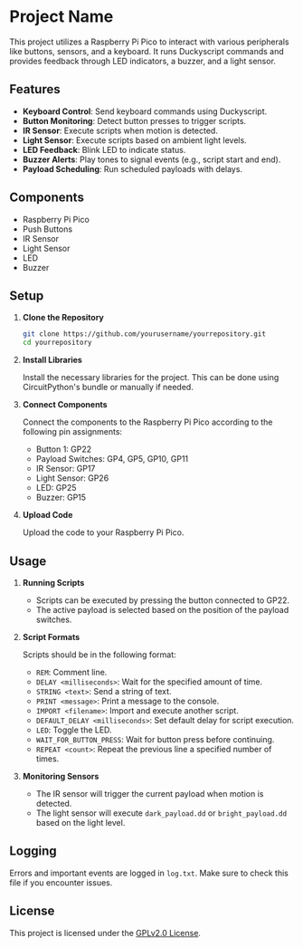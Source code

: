 
# Project Name

This project utilizes a Raspberry Pi Pico to interact with various peripherals like buttons, sensors, and a keyboard. It runs Duckyscript commands and provides feedback through LED indicators, a buzzer, and a light sensor.

## Features

- **Keyboard Control**: Send keyboard commands using Duckyscript.
- **Button Monitoring**: Detect button presses to trigger scripts.
- **IR Sensor**: Execute scripts when motion is detected.
- **Light Sensor**: Execute scripts based on ambient light levels.
- **LED Feedback**: Blink LED to indicate status.
- **Buzzer Alerts**: Play tones to signal events (e.g., script start and end).
- **Payload Scheduling**: Run scheduled payloads with delays.

## Components

- Raspberry Pi Pico
- Push Buttons
- IR Sensor
- Light Sensor
- LED
- Buzzer

## Setup

1. **Clone the Repository**

   ```bash
   git clone https://github.com/yourusername/yourrepository.git
   cd yourrepository
   ```

2. **Install Libraries**

   Install the necessary libraries for the project. This can be done using CircuitPython's bundle or manually if needed.

3. **Connect Components**

   Connect the components to the Raspberry Pi Pico according to the following pin assignments:

   - Button 1: GP22
   - Payload Switches: GP4, GP5, GP10, GP11
   - IR Sensor: GP17
   - Light Sensor: GP26
   - LED: GP25
   - Buzzer: GP15

4. **Upload Code**

   Upload the code to your Raspberry Pi Pico.

## Usage

1. **Running Scripts**

   - Scripts can be executed by pressing the button connected to GP22.
   - The active payload is selected based on the position of the payload switches.

2. **Script Formats**

   Scripts should be in the following format:

   - `REM`: Comment line.
   - `DELAY <milliseconds>`: Wait for the specified amount of time.
   - `STRING <text>`: Send a string of text.
   - `PRINT <message>`: Print a message to the console.
   - `IMPORT <filename>`: Import and execute another script.
   - `DEFAULT_DELAY <milliseconds>`: Set default delay for script execution.
   - `LED`: Toggle the LED.
   - `WAIT_FOR_BUTTON_PRESS`: Wait for button press before continuing.
   - `REPEAT <count>`: Repeat the previous line a specified number of times.

3. **Monitoring Sensors**

   - The IR sensor will trigger the current payload when motion is detected.
   - The light sensor will execute `dark_payload.dd` or `bright_payload.dd` based on the light level.

## Logging

Errors and important events are logged in `log.txt`. Make sure to check this file if you encounter issues.

## License

This project is licensed under the [GPLv2.0 License](LICENSE).

